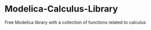 # Modelica-Calculus-Library
Free Modelica library with a collection of functions related to calculus
